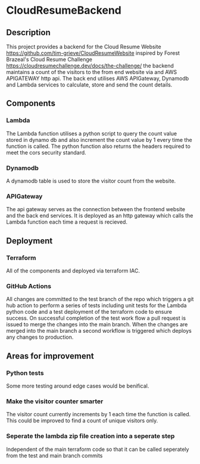 # CloudResumeBackend

## Description
This project provides a backend for the Cloud Resume Website https://github.com/tim-grieve/CloudResumeWebsite inspired by Forest Brazeal's Cloud Resume Challenge https://cloudresumechallenge.dev/docs/the-challenge/ the backend maintains a count of the visitors to the from end website via and AWS APIGATEWAY http api. The back end utilises AWS APIGateway, Dynamodb and Lambda services to calculate, store and send the count details.

## Components
### Lambda
The Lambda function utilises a python script to query the count value stored in dynamo db and also increment the count value by 1 every time the function is called. The python function also returns the headers required to meet the cors security standard.

### Dynamodb
A dynamodb table is used to store the visitor count from the website.

### APIGateway
The api gateway serves as the connection between the frontend website and the back end services. It is deployed as an http gateway which calls the Lambda function each time a request is recieved.

## Deployment
### Terraform
All of the components and deployed via terraform IAC.

### GitHub Actions
All changes are committed to the test branch of the repo which triggers a git hub action to perform a series of tests including unit tests for the Lambda python code and a test deployment of the terraform code to ensure success. On successful completion of the test work flow a pull request is issued to merge the changes into the main branch. When the changes are merged into the main branch a second  workflow is triggered which deploys any changes to production.

## Areas for improvement
### Python tests
Some more testing around edge cases would be benifical.
### Make the visitor counter smarter
The visitor count currently increments by 1 each time the function is called. This could be improved to find a count of unique visitors only.
### Seperate the lambda zip file creation into a seperate step 
Independent of the main terraform code so that it can be called seperately from the test and main branch commits

